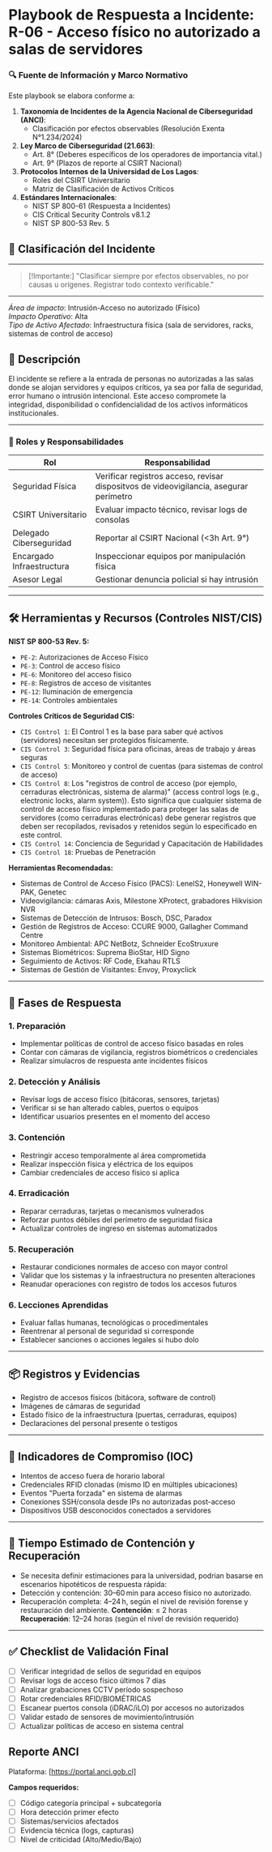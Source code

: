 # Playbook de Respuesta a Incidente: R-06 - Acceso físico no autorizado a salas de servidores

### 🔍 Fuente de Información y Marco Normativo  
Este playbook se elabora conforme a:  
1. **Taxonomía de Incidentes de la Agencia Nacional de Ciberseguridad (ANCI)**:  
   - Clasificación por efectos observables (Resolución Exenta N°1.234/2024)  
2. **Ley Marco de Ciberseguridad (21.663)**:  
   - Art. 8° (Deberes específicos de los operadores de importancia vital.)  
   - Art. 9° (Plazos de reporte al CSIRT Nacional)  
3. **Protocolos Internos de la Universidad de Los Lagos**:  
   - Roles del CSIRT Universitario
   - Matriz de Clasificación de Activos Críticos  
4. **Estándares Internacionales**:  
   - NIST SP 800-61 (Respuesta a Incidentes)  
   - CIS Critical Security Controls v8.1.2
   - NIST SP 800-53 Rev. 5

## 🛑 Clasificación del Incidente
---
> [!Importante:]
> "Clasificar siempre por efectos observables, no por causas u orígenes. Registrar todo contexto verificable."
---
*Área de impacto*: Intrusión-Acceso no autorizado (Físico)  
*Impacto Operativo*: Alta  
*Tipo de Activo Afectado*: Infraestructura física (sala de servidores, racks, sistemas de control de acceso)

## 🧩 Descripción
El incidente se refiere a la entrada de personas no autorizadas a las salas donde se alojan servidores y equipos críticos, ya sea por falla de seguridad, error humano o intrusión intencional. Este acceso compromete la integridad, disponibilidad o confidencialidad de los activos informáticos institucionales.

---

### 👥 Roles y Responsabilidades  
| Rol                          | Responsabilidad                                                                       |
|------------------------------|---------------------------------------------------------------------------------------|
| Seguridad Física             | Verificar registros acceso, revisar dispositvos de videovigilancia, asegurar perímetro|
| CSIRT Universitario          | Evaluar impacto técnico, revisar logs de consolas                                     |
| Delegado Ciberseguridad      | Reportar al CSIRT Nacional (<3h Art. 9°)                                              |
| Encargado Infraestructura    | Inspeccionar equipos por manipulación física                                          |
| Asesor Legal                 | Gestionar denuncia policial si hay intrusión                                          |

---

## 🛠️ Herramientas y Recursos (Controles NIST/CIS)

**NIST SP 800-53 Rev. 5:**
- `PE-2`: Autorizaciones de Acceso Físico
- `PE-3`: Control de acceso físico
- `PE-6`: Monitoreo del acceso físico
- `PE-8`: Registros de acceso de visitantes
- `PE-12`: Iluminación de emergencia
- `PE-14`: Controles ambientales

**Controles Críticos de Seguridad CIS:**
- `CIS Control 1`: El Control 1 es la base para saber qué activos (servidores) necesitan ser protegidos físicamente.  
- `CIS Control 3`: Seguridad física para oficinas, áreas de trabajo y áreas seguras
- `CIS Control 5`: Monitoreo y control de cuentas (para sistemas de control de acceso)
- `CIS Control 8`: Los "registros de control de acceso (por ejemplo, cerraduras electrónicas, sistema de alarma)" (access control logs (e.g., electronic locks, alarm system)). Esto significa que cualquier sistema de control de acceso físico implementado para proteger las salas de servidores (como cerraduras electrónicas) debe generar registros que deben ser recopilados, revisados y retenidos según lo especificado en este control.
- `CIS Control 14`: Conciencia de Seguridad y Capacitación de Habilidades 
- `CIS Control 18`: Pruebas de Penetración

**Herramientas Recomendadas:**
- Sistemas de Control de Acceso Físico (PACS): LenelS2, Honeywell WIN-PAK, Genetec
- Videovigilancia: cámaras Axis, Milestone XProtect, grabadores Hikvision NVR
- Sistemas de Detección de Intrusos: Bosch, DSC, Paradox
- Gestión de Registros de Acceso: CCURE 9000, Gallagher Command Centre
- Monitoreo Ambiental: APC NetBotz, Schneider EcoStruxure
- Sistemas Biométricos: Suprema BioStar, HID Signo
- Seguimiento de Activos: RF Code, Ekahau RTLS
- Sistemas de Gestión de Visitantes: Envoy, Proxyclick

---

## 🧭 Fases de Respuesta

### 1. Preparación
- Implementar políticas de control de acceso físico basadas en roles
- Contar con cámaras de vigilancia, registros biométricos o credenciales
- Realizar simulacros de respuesta ante incidentes físicos

### 2. Detección y Análisis
- Revisar logs de acceso físico (bitácoras, sensores, tarjetas)
- Verificar si se han alterado cables, puertos o equipos
- Identificar usuarios presentes en el momento del acceso

### 3. Contención
- Restringir acceso temporalmente al área comprometida
- Realizar inspección física y eléctrica de los equipos
- Cambiar credenciales de acceso físico si aplica

### 4. Erradicación
- Reparar cerraduras, tarjetas o mecanismos vulnerados
- Reforzar puntos débiles del perímetro de seguridad física
- Actualizar controles de ingreso en sistemas automatizados

### 5. Recuperación
- Restaurar condiciones normales de acceso con mayor control
- Validar que los sistemas y la infraestructura no presenten alteraciones
- Reanudar operaciones con registro de todos los accesos futuros

### 6. Lecciones Aprendidas
- Evaluar fallas humanas, tecnológicas o procedimentales
- Reentrenar al personal de seguridad si corresponde
- Establecer sanciones o acciones legales si hubo dolo

---

## 📦 Registros y Evidencias
- Registro de accesos físicos (bitácora, software de control)
- Imágenes de cámaras de seguridad
- Estado físico de la infraestructura (puertas, cerraduras, equipos)
- Declaraciones del personal presente o testigos

---

## 📌 Indicadores de Compromiso (IOC)
- Intentos de acceso fuera de horario laboral  
- Credenciales RFID clonadas (mismo ID en múltiples ubicaciones)  
- Eventos "Puerta forzada" en sistema de alarmas  
- Conexiones SSH/consola desde IPs no autorizadas post-acceso  
- Dispositivos USB desconocidos conectados a servidores  

---

## 📅 Tiempo Estimado de Contención y Recuperación
- Se necesita definir estimaciones para la universidad, podrian basarse en escenarios hipotéticos de respuesta rápida:
- Detección y contención: 30–60 min para acceso físico no autorizado.
- Recuperación completa: 4–24 h, según el nivel de revisión forense y restauración del ambiente.
**Contención**: ≤ 2 horas  
**Recuperación**: 12–24 horas (según el nivel de revisión requerido)

---

## ✅ Checklist de Validación Final
- [ ] Verificar integridad de sellos de seguridad en equipos  
- [ ] Revisar logs de acceso físico últimos 7 días  
- [ ] Analizar grabaciones CCTV período sospechoso  
- [ ] Rotar credenciales RFID/BIOMÉTRICAS  
- [ ] Escanear puertos consola (iDRAC/iLO) por accesos no autorizados  
- [ ] Validar estado de sensores de movimiento/intrusión  
- [ ] Actualizar políticas de acceso en sistema central 

## Reporte ANCI
Plataforma: [https://portal.anci.gob.cl]

**Campos requeridos:**
- [ ] Código categoría principal + subcategoría
- [ ] Hora detección primer efecto
- [ ] Sistemas/servicios afectados
- [ ] Evidencia técnica (logs, capturas)
- [ ] Nivel de criticidad (Alto/Medio/Bajo)